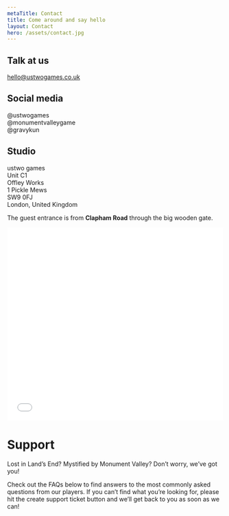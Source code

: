 ```yaml
---
metaTitle: Contact
title: Come around and say hello
layout: Contact
hero: /assets/contact.jpg
---
```


<div class='content-box'>

## Talk at us

[hello@ustwogames.co.uk](mailto:hello@ustwogames.co.uk)

## Social media

@ustwogames  
@monumentvalleygame  
@gravykun

</div>

<div class='content-box'>

## Studio

ustwo games  
Unit C1  
Offley Works  
1 Pickle Mews  
SW9 0FJ  
London, United Kingdom

The guest entrance is from **Clapham Road** through the big wooden gate.

<div class='squashed'>
  <div class='fluid-embed'>
    <iframe src="//www.google.com/maps/embed?pb=!1m18!1m12!1m3!1d2484.8026120943214!2d-0.11554537867375589!3d51.48013736932205!2m3!1f0!2f0!3f0!3m2!1i1024!2i768!4f13.1!3m3!1m2!1s0x0%3A0x2d70846bce702a0!2sustwo+games!5e0!3m2!1sen!2sus!4v1479374791370" width="100%" height="450" frameborder="0" style="border:0" allowfullscreen></iframe>
  </div>
</div>

</div>

# Support

Lost in Land’s End? Mystified by Monument Valley? Don’t worry, we’ve got you!

Check out the FAQs below to find answers to the most commonly asked questions from our players. If you can’t find what you’re looking for, please hit the create support ticket button and we’ll get back to you as soon as we can!

<!-- FAQ will be rendered below here -->
